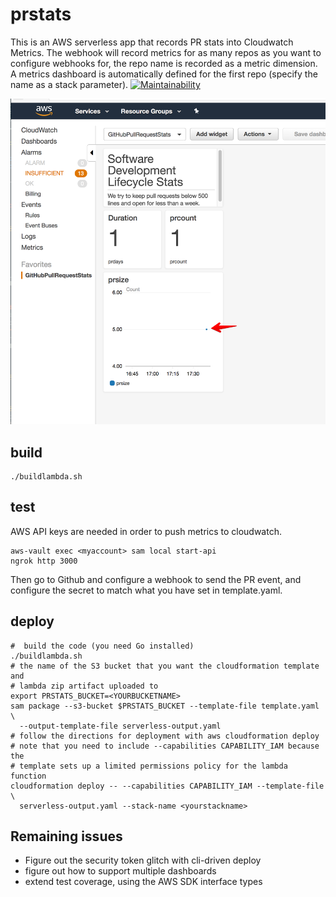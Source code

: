 # prstats

This is an AWS serverless app that records PR stats into Cloudwatch Metrics.
The webhook will record metrics for as many repos as you want to configure
webhooks for, the repo name is recorded as a metric dimension. A metrics
dashboard is automatically defined for the first repo (specify the name as
a stack parameter).
[![Maintainability](https://api.codeclimate.com/v1/badges/ae60a84af2be780ea975/maintainability)](https://codeclimate.com/github/kindlyops/prstats/maintainability)

![Image of metrics dashboard](demo.png)

## build

    ./buildlambda.sh

## test

AWS API keys are needed in order to push metrics to cloudwatch.

    aws-vault exec <myaccount> sam local start-api
    ngrok http 3000

Then go to Github and configure a webhook to send the PR event, and configure
the secret to match what you have set in template.yaml.

## deploy

    #  build the code (you need Go installed)
    ./buildlambda.sh
    # the name of the S3 bucket that you want the cloudformation template and
    # lambda zip artifact uploaded to
    export PRSTATS_BUCKET=<YOURBUCKETNAME>
    sam package --s3-bucket $PRSTATS_BUCKET --template-file template.yaml \
      --output-template-file serverless-output.yaml
    # follow the directions for deployment with aws cloudformation deploy
    # note that you need to include --capabilities CAPABILITY_IAM because the
    # template sets up a limited permissions policy for the lambda function
    cloudformation deploy -- --capabilities CAPABILITY_IAM --template-file \
      serverless-output.yaml --stack-name <yourstackname>

## Remaining issues

* Figure out the security token glitch with cli-driven deploy
* figure out how to support multiple dashboards
* extend test coverage, using the AWS SDK interface types

